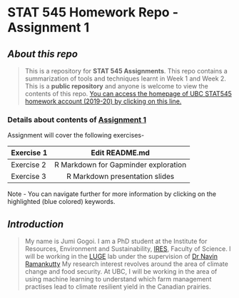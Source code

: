 # STAT 545 Homework Repo - Assignment 1

## _About this repo_

>This is a repository for **STAT 545 Assignments**. This repo contains a summarization of tools and techniques learnt in Week 1 and Week 2. 
>This is a **public repository** and anyone is welcome to view the contents of this repo. 
>[You can access the homepage of UBC STAT545 homework account (2019-20) by clicking on this line.](https://github.com/STAT545-UBC-hw-2019-20)

### Details about contents of [Assignment 1](https://stat545.stat.ubc.ca/evaluation/hw01/hw01/)
Assignment will cover the following exercises-

| Exercise 1 | Edit README.md                       |
| ---------- |:------------------------------------:|
| Exercise 2 | R Markdown for Gapminder exploration |
| Exercise 3 | R Markdown presentation slides       |  

Note - You can navigate further for more information by clicking on the highlighted (blue colored) keywords.

## _Introduction_ 

>My name is Jumi Gogoi. I am a PhD student at the Institute for Resources, Environment and Sustainability, [IRES](http://ires.ubc.ca/), Faculty of Science. 
>I will be working in the [LUGE](http://www.ramankuttylab.com/) lab under the supervision of [Dr Navin Ramankutty](https://ires.ubc.ca/person/navin-ramankutty/) 
>My research interest revolves around the area of climate change and food security. 
>At UBC, I will be working in the area of using machine learning to understand which farm management practises lead to climate resilient 
yield in the Canadian prairies.


